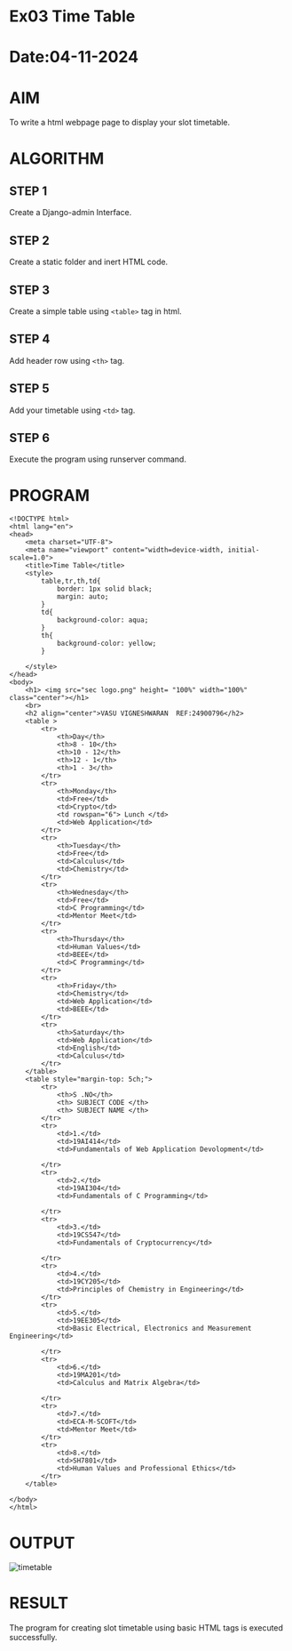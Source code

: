 # Ex03 Time Table
# Date:04-11-2024
# AIM
To write a html webpage page to display your slot timetable.

# ALGORITHM
## STEP 1
Create a Django-admin Interface.

## STEP 2
Create a static folder and inert HTML code.

## STEP 3
Create a simple table using `<table>` tag in html.

## STEP 4
Add header row using `<th>` tag.

## STEP 5
Add your timetable using `<td>` tag.

## STEP 6
Execute the program using runserver command.

# PROGRAM
~~~
<!DOCTYPE html>
<html lang="en">
<head>
    <meta charset="UTF-8">
    <meta name="viewport" content="width=device-width, initial-scale=1.0">
    <title>Time Table</title>
    <style>
        table,tr,th,td{
            border: 1px solid black;
            margin: auto;
        }
        td{
            background-color: aqua;
        }
        th{
            background-color: yellow;
        }
        
    </style>
</head>
<body>
    <h1> <img src="sec logo.png" height= "100%" width="100%" class="center"></h1>
    <br>
    <h2 align="center">VASU VIGNESHWARAN  REF:24900796</h2>
    <table >
        <tr>
            <th>Day</th>
            <th>8 - 10</th>
            <th>10 - 12</th>
            <th>12 - 1</th>
            <th>1 - 3</th>
        </tr>
        <tr>
            <th>Monday</th>
            <td>Free</td>
            <td>Crypto</td>
            <td rowspan="6"> Lunch </td>
            <td>Web Application</td>
        </tr>
        <tr>
            <th>Tuesday</th>
            <td>Free</td>
            <td>Calculus</td>
            <td>Chemistry</td>
        </tr>
        <tr>
            <th>Wednesday</th>
            <td>Free</td>
            <td>C Programming</td>
            <td>Mentor Meet</td>
        </tr>
        <tr>
            <th>Thursday</th>
            <td>Human Values</td>
            <td>BEEE</td>
            <td>C Programming</td>
        </tr>
        <tr>
            <th>Friday</th>
            <td>Chemistry</td>
            <td>Web Application</td>
            <td>BEEE</td>
        </tr>
        <tr>
            <th>Saturday</th>
            <td>Web Application</td>
            <td>English</td>
            <td>Calculus</td>
        </tr>
    </table>
    <table style="margin-top: 5ch;">
        <tr>
            <th>S .NO</th>
            <th> SUBJECT CODE </th>
            <th> SUBJECT NAME </th>
        </tr>
        <tr>
            <td>1.</td>
            <td>19AI414</td>
            <td>Fundamentals of Web Application Devolopment</td>
    
        </tr>
        <tr>
            <td>2.</td>
            <td>19AI304</td>
            <td>Fundamentals of C Programming</td>
            
        </tr>
        <tr>
            <td>3.</td>
            <td>19CS547</td>
            <td>Fundamentals of Cryptocurrency</td>
         
        </tr>
        <tr>
            <td>4.</td>
            <td>19CY205</td>
            <td>Principles of Chemistry in Engineering</td>
        </tr>
        <tr>
            <td>5.</td>
            <td>19EE305</td>
            <td>Basic Electrical, Electronics and Measurement Engineering</td>
            
        </tr>
        <tr>
            <td>6.</td>
            <td>19MA201</td>
            <td>Calculus and Matrix Algebra</td>
            
        </tr>
        <tr>
            <td>7.</td>
            <td>ECA-M-SCOFT</td>
            <td>Mentor Meet</td>
        </tr>
        <tr>
            <td>8.</td>
            <td>SH7801</td>
            <td>Human Values and Professional Ethics</td>
        </tr>
    </table>
    
</body>
</html>
~~~
# OUTPUT
![timetable](https://github.com/user-attachments/assets/dca2e747-3d08-4d68-90a7-9233a72fc7ce)

# RESULT
The program for creating slot timetable using basic HTML tags is executed successfully.
